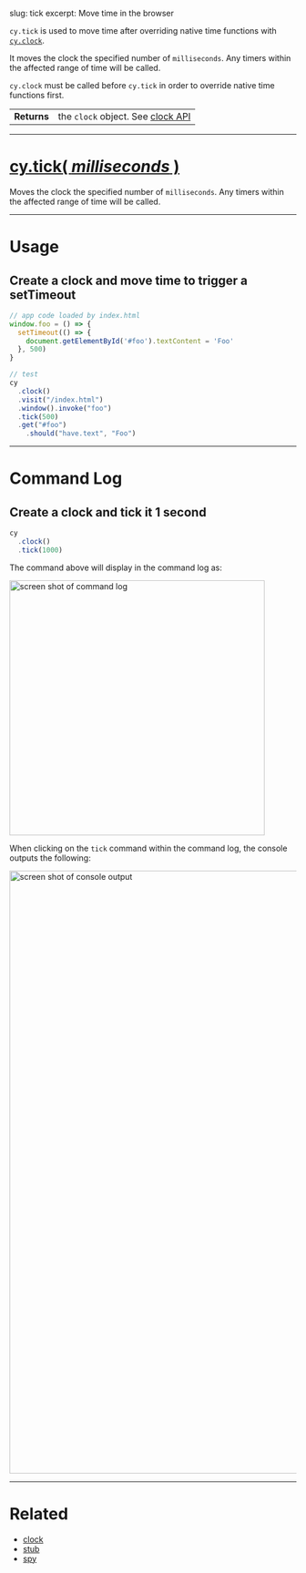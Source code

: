 slug: tick
excerpt: Move time in the browser

`cy.tick` is used to move time after overriding native time functions with [`cy.clock`](https://on.cypress.io/api/clock).

It moves the clock the specified number of `milliseconds`. Any timers within the affected range of time will be called.

`cy.clock` must be called before `cy.tick` in order to override native time functions first.

| | |
|--- | --- |
| **Returns** | the `clock` object. See [clock API](https://on.cypress.io/api/clock#section-clock-api) |

***

# [cy.tick( *milliseconds* )](#section-usage)

Moves the clock the specified number of `milliseconds`. Any timers within the affected range of time will be called.

***

# Usage

## Create a clock and move time to trigger a setTimeout

```javascript
// app code loaded by index.html
window.foo = () => {
  setTimeout(() => {
    document.getElementById('#foo').textContent = 'Foo'
  }, 500)
}

// test
cy
  .clock()
  .visit("/index.html")
  .window().invoke("foo")
  .tick(500)
  .get("#foo")
    .should("have.text", "Foo")
```

***

# Command Log

## Create a clock and tick it 1 second

```javascript
cy
  .clock()
  .tick(1000)
```

The command above will display in the command log as:

<img width="448" alt="screen shot of command log" src="https://cloud.githubusercontent.com/assets/1157043/22437918/059f60a6-e6f8-11e6-903d-d868e044615d.png">

When clicking on the `tick` command within the command log, the console outputs the following:

<img width="1059" alt="screen shot of console output" src="https://cloud.githubusercontent.com/assets/1157043/22438009/504fecd8-e6f8-11e6-8ef1-4d7cb0b5594c.png">

***

# Related

- [clock](https://on.cypress.io/api/clock)
- [stub](https://on.cypress.io/api/stub)
- [spy](https://on.cypress.io/api/spy)
